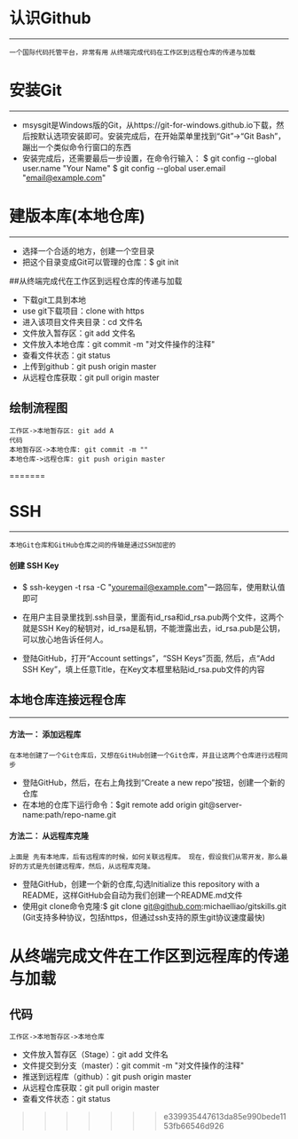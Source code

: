 # 认识Github
----------
`一个国际代码托管平台，非常有用`
`从终端完成代码在工作区到远程仓库的传递与加载 `
# 安装Git
-----------
* msysgit是Windows版的Git，从https://git-for-windows.github.io下载，然后按默认选项安装即可。安装完成后，在开始菜单里找到“Git”->“Git Bash”，蹦出一个类似命令行窗口的东西
* 安装完成后，还需要最后一步设置，在命令行输入：
$ git config --global user.name "Your Name"
$ git config --global user.email "email@example.com"

# 建版本库(本地仓库)
-----------
* 选择一个合适的地方，创建一个空目录
* 把这个目录变成Git可以管理的仓库：$ git init


##从终端完成代在工作区到远程仓库的传递与加载
- 下载git工具到本地
- use git下载项目：clone with https
- 进入该项目文件夹目录：cd 文件名
- 文件放入暂存区：git add 文件名
- 文件放入本地仓库：git commit -m "对文件操作的注释"
- 查看文件状态：git status
- 上传到github：git push origin master
- 从远程仓库获取：git pull origin master
## 绘制流程图

```seq
工作区->本地暂存区: git add A
代码
本地暂存区->本地仓库: git commit -m ""
本地仓库->远程仓库: git push origin master
```
=======
 # SSH
----------
`本地Git仓库和GitHub仓库之间的传输是通过SSH加密的`
#### 创建 SSH Key
* $ ssh-keygen -t rsa -C "youremail@example.com"一路回车，使用默认值即可

* 在用户主目录里找到.ssh目录，里面有id_rsa和id_rsa.pub两个文件，这两个就是SSH Key的秘钥对，id_rsa是私钥，不能泄露出去，id_rsa.pub是公钥，可以放心地告诉任何人。

* 登陆GitHub，打开“Account settings”，“SSH Keys”页面,
然后，点“Add SSH Key”，填上任意Title，在Key文本框里粘贴id_rsa.pub文件的内容

## 本地仓库连接远程仓库
-----------
  #### 方法一：  添加远程库
  `在本地创建了一个Git仓库后，又想在GitHub创建一个Git仓库，并且让这两个仓库进行远程同步`
* 登陆GitHub，然后，在右上角找到“Create a new repo”按钮，创建一个新的仓库
* 在本地的仓库下运行命令：$git remote add origin git@server-name:path/repo-name.git

 #### 方法二：  从远程库克隆
  `上面是 先有本地库，后有远程库的时候，如何关联远程库。
现在，假设我们从零开发，那么最好的方式是先创建远程库，然后，从远程库克隆。`
* 登陆GitHub，创建一个新的仓库,勾选Initialize this repository with a README，这样GitHub会自动为我们创建一个README.md文件
* 使用git clone命令克隆:$ git clone git@github.com:michaelliao/gitskills.git
(Git支持多种协议，包括https，但通过ssh支持的原生git协议速度最快)

# 从终端完成文件在工作区到远程库的传递与加载
代码
-----------
`工作区->本地暂存区->本地仓库`
* 文件放入暂存区（Stage）：git add 文件名
* 文件提交到分支（master）：git commit -m "对文件操作的注释"
* 推送到远程库（github）：git push origin master
* 从远程仓库获取：git pull origin master
* 查看文件状态：git status
>>>>>>> e339935447613da85e990bede1153fb66546d926
